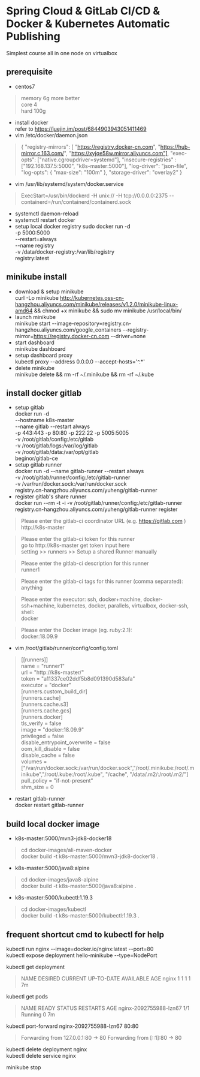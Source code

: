 # Spring Cloud & GitLab CI/CD & Docker & Kubernetes Automatic Publishing
Simplest course all in one node on virtualbox 

##	prerequisite
- centos7
>memory 6g more better  
core 4  
hard 100g
- install docker  
refer to https://juejin.im/post/6844903943051411469
- vim /etc/docker/daemon.json
>{
   "registry-mirrors": [
       "https://registry.docker-cn.com",
       "https://hub-mirror.c.163.com/",
       "https://xyjqe58w.mirror.aliyuncs.com"],
   "exec-opts": ["native.cgroupdriver=systemd"],
   "insecure-registries" : ["192.168.137.5:5000", "k8s-master:5000"],
   "log-driver": "json-file",
   "log-opts": {
     "max-size": "100m"
   },
   "storage-driver": "overlay2"
 }
- vim /usr/lib/systemd/system/docker.service  
>ExecStart=/usr/bin/dockerd -H unix:// -H tcp://0.0.0.0:2375 --containerd=/run/containerd/containerd.sock  
- systemctl daemon-reload  
- systemctl restart docker  
- setup local docker registry
sudo docker run -d \
 -p 5000:5000 \
 --restart=always \
 --name registry \
 -v /data/docker-registry:/var/lib/registry \
 registry:latest
 
## minikube install
- download & setup minikube  
curl -Lo minikube http://kubernetes.oss-cn-hangzhou.aliyuncs.com/minikube/releases/v1.2.0/minikube-linux-amd64 && chmod +x minikube && sudo mv minikube /usr/local/bin/
- launch minikube  
minikube start --image-repository=registry.cn-hangzhou.aliyuncs.com/google_containers  --registry-mirror=https://registry.docker-cn.com --driver=none
- start dashboard  
minikube dashboard 
- setup dashboard proxy  
kubectl proxy --address 0.0.0.0 --accept-hosts='^.*' 
- delete minikube  
minikube delete && rm -rf ~/.minikube && rm -rf ~/.kube

## install docker gitlab
- setup gitlab  
docker run -d \
   --hostname k8s-master \
   --name gitlab --restart always \
   -p 443:443 -p 80:80 -p 222:22 -p 5005:5005 \
   -v /root/gitlab/config:/etc/gitlab \
   -v /root/gitlab/logs:/var/log/gitlab \
   -v /root/gitlab/data:/var/opt/gitlab \
   beginor/gitlab-ce
- setup gitlab runner  
docker run -d --name gitlab-runner --restart always \
  -v /root/gitlab/runner/config:/etc/gitlab-runner \
  -v /var/run/docker.sock:/var/run/docker.sock \
registry.cn-hangzhou.aliyuncs.com/yuheng/gitlab-runner
- register gitlab's share runner  
docker run --rm -t -i -v  /root/gitlab/runner/config:/etc/gitlab-runner registry.cn-hangzhou.aliyuncs.com/yuheng/gitlab-runner register  

>Please enter the gitlab-ci coordinator URL (e.g. https://gitlab.com )  
http://k8s-master

>Please enter the gitlab-ci token for this runner  
go to http://k8s-master get token input here  
setting >> runners >> Setup a shared Runner manually  

>Please enter the gitlab-ci description for this runner  
runner1

>Please enter the gitlab-ci tags for this runner (comma separated):  
anything

>Please enter the executor: ssh, docker+machine, docker-ssh+machine, kubernetes, docker, parallels, virtualbox, docker-ssh, shell:  
docker

>Please enter the Docker image (eg. ruby:2.1):  
docker:18.09.9
- vim /root/gitlab/runner/config/config.toml 
>[[runners]]  
  name = "runner1"  
  url = "http://k8s-master/"  
  token = "a11337ce02ddf5b8d091390d583afa"  
  executor = "docker"  
  [runners.custom_build_dir]  
  [runners.cache]  
    [runners.cache.s3]  
    [runners.cache.gcs]  
  [runners.docker]  
    tls_verify = false  
    image = "docker:18.09.9"  
    privileged = false  
    disable_entrypoint_overwrite = false  
    oom_kill_disable = false  
    disable_cache = false  
    volumes = ["/var/run/docker.sock:/var/run/docker.sock","/root/.minikube:/root/.minikube","/root/.kube:/root/.kube", "/cache", "/data/.m2/:/root/.m2/"]  
    pull_policy = "if-not-present"  
    shm_size = 0  
- restart gitlab-runner    
docker restart gitlab-runner

## build local docker image
- k8s-master:5000/mvn3-jdk8-docker18  
>cd docker-images/ali-maven-docker  
docker build -t k8s-master:5000/mvn3-jdk8-docker18 .  
- k8s-master:5000/java8:alpine
>cd docker-images/java8-alpine  
docker build -t k8s-master:5000/java8:alpine .  
- k8s-master:5000/kubectl:1.19.3
>cd docker-images/kubectl  
docker build -t k8s-master:5000/kubectl:1.19.3 .  

## frequent shortcut cmd to kubectl for help
kubectl run nginx --image=docker.io/nginx:latest --port=80  
kubectl expose deployment hello-minikube --type=NodePort  

kubectl get deployment
>NAME      DESIRED   CURRENT   UP-TO-DATE   AVAILABLE   AGE
nginx     1         1         1            1           7m

kubectl get pods
>NAME                     READY     STATUS    RESTARTS   AGE
nginx-2092755988-lzn67   1/1       Running   0          7m

kubectl port-forward nginx-2092755988-lzn67 80:80
>Forwarding from 127.0.0.1:80 -> 80
Forwarding from [::1]:80 -> 80

kubectl delete deployment nginx  
kubectl delete service nginx  

minikube stop  